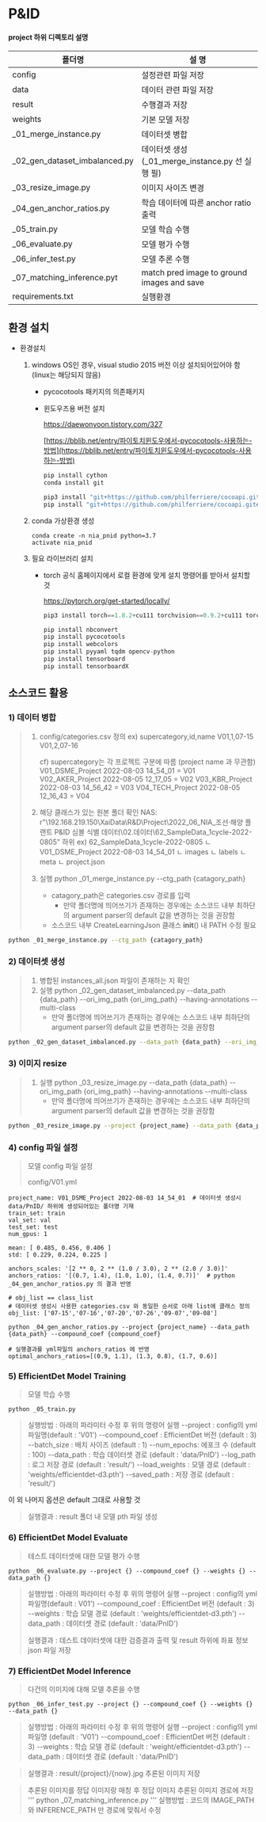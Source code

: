 # P&ID
#### project 하위 디렉토리 설명

| 폴더명 | 설   명 |
| ---------------- | ---------------- |
| config           | 설정관련 파일 저장                    |
| data             | 데이터 관련 파일 저장                 |
| result           | 수행결과 저장                         |
| weights | 기본 모델 저장  |
| _01_merge_instance.py | 데이터셋 병합 |
| _02_gen_dataset_imbalanced.py | 데이터셋 생성 (_01_merge_instance.py 선 실행 필) |
| _03_resize_image.py | 이미지 사이즈 변경 |
| _04_gen_anchor_ratios.py | 학습 데이터에 따른 anchor ratio 출력 |
| _05_train.py | 모델 학습 수행                         			|
| _06_evaluate.py | 모델 평가 수행                    |
| _06_infer_test.py | 모델 추론 수행 |
| _07_matching_inference.pyt | match pred image to ground images and save|
| requirements.txt 		   | 실행환경                         			|



## 환경 설치

- 환경설치

  1. windows OS인 경우, visual studio 2015 버전 이상 설치되어있어야 함 (linux는 해당되지 않음)

     - pycocotools 패키지의 의존패키지

     - 윈도우즈용 버전 설치

       https://daewonyoon.tistory.com/327

       [https://bblib.net/entry/파이토치윈도우에서-pycocotools-사용하는-방법](https://bblib.net/entry/파이토치윈도우에서-pycocotools-사용하는-방법)

       ```jsx
       pip install cython
       conda install git
       
       pip3 install "git+https://github.com/philferriere/cocoapi.git#egg=pycocotools&subdirectory=PythonAPI"
       pip install "git+https://github.com/philferriere/cocoapi.git#egg=pycocotools&subdirectory=PythonAPI"
       ```

  2. conda 가상환경 생성

     ```
     conda create -n nia_pnid python=3.7
     activate nia_pnid
     ```

     

  3. 필요 라이브러리 설치

     - torch 공식 홈페이지에서 로컬 환경에 맞게 설치 명령어를 받아서 설치할 것

       https://pytorch.org/get-started/locally/

       ```python
       pip3 install torch==1.8.2+cu111 torchvision==0.9.2+cu111 torchaudio===0.8.2 -f https://download.pytorch.org/whl/lts/1.8/torch_lts.html
       
       pip install nbconvert
       pip install pycocotools 
       pip install webcolors 
       pip install pyyaml tqdm opencv-python
       pip install tensorboard
       pip install tensorboardX
       ```

       



## 소스코드 활용

### 1) 데이터 병합

> 1. config/categories.csv 정의
>     ex) supercategory,id,name
>             V01,1,07-15
>             V01,2,07-16
>
>     cf) supercategory는 각 프로젝트 구분에 따름 (project name 과 무관함)
>             V01_DSME_Project 2022-08-03 14_54_01 = V01
>             V02_AKER_Project 2022-08-05 12_17_05 = V02
>     		V03_KBR_Project 2022-08-03 14_56_42   = V03
>             V04_TECH_Project 2022-08-05 12_16_43 = V04
>
>     
>
> 2. 해당 클래스가 있는 원본 폴더 확인
>     NAS: r"\\192.168.219.150\XaiData\R&D\Project\2022_06_NIA_조선·해양 플랜트 P&ID 심볼 식별 데이터\02.데이터\62_SampleData_1cycle-2022-0805" 하위
>     ex) 62_SampleData_1cycle-2022-0805
>             ㄴ V01_DSME_Project 2022-08-03 14_54_01
>                ㄴ images
>                ㄴ labels
>                ㄴ meta
>                ㄴ project.json
>
>     
>
> 3. 실행
>     python _01_merge_instance.py --ctg_path {catagory_path}
>
>     - catagory_path은 categories.csv 경로를 입력
>       - 만약 폴더명에 띄어쓰기가 존재하는 경우에는 소스코드 내부 최하단의 argument parser의 default 값을 변경하는 것을 권장함
>     - 소스코드 내부 CreateLearningJson 클래스 __init__() 내 PATH 수정 필요

```bash
python _01_merge_instance.py --ctg_path {catagory_path}
```



### 2) 데이터셋 생성

> 1. 병합된 instances_all.json 파일이 존재하는 지 확인
> 2. 실행
>    python _02_gen_dataset_imbalanced.py  --data_path {data_path} --ori_img_path {ori_img_path} --having-annotations --multi-class
>    - 만약 폴더명에 띄어쓰기가 존재하는 경우에는 소스코드 내부 최하단의 argument parser의 default 값을 변경하는 것을 권장함

```bash
python _02_gen_dataset_imbalanced.py --data_path {data_path} --ori_img_path {ori_img_path} --having-annotations --multi-class
```



### 3) 이미지 resize

> 1. 실행
>    python _03_resize_image.py  --data_path {data_path} --ori_img_path {ori_img_path} --having-annotations --multi-class
>    - 만약 폴더명에 띄어쓰기가 존재하는 경우에는 소스코드 내부 최하단의 argument parser의 default 값을 변경하는 것을 권장함

```bash
python _03_resize_image.py --project {project_name} --data_path {data_path} --img_size {image_size}
```



### 4) config 파일 설정

> 모델 config 파일 설정
>
> config/V01.yml

```
project_name: V01_DSME_Project 2022-08-03 14_54_01  # 데이터셋 생성시 data/PnID/ 하위에 생성되어있는 폴더명 기재
train_set: train
val_set: val
test_set: test
num_gpus: 1

mean: [ 0.485, 0.456, 0.406 ]
std: [ 0.229, 0.224, 0.225 ]

anchors_scales: '[2 ** 0, 2 ** (1.0 / 3.0), 2 ** (2.0 / 3.0)]'
anchors_ratios: '[(0.7, 1.4), (1.0, 1.0), (1.4, 0.7)]' 	# python _04_gen_anchor_ratios.py 의 결과 반영

# obj_list == class_list
# 데이터셋 생성시 사용한 categories.csv 와 동일한 순서로 아래 list에 클래스 정의
obj_list: ['07-15','07-16','07-20','07-26','09-07','09-08']
```

```
python _04_gen_anchor_ratios.py --project {project_name} --data_path {data_path} --compound_coef {compound_coef}

# 실행결과를 yml파일의 anchors_ratios 에 반영
optimal_anchors_ratios=[(0.9, 1.1), (1.3, 0.8), (1.7, 0.6)]

```



### 5) EfficientDet Model Training

> 모델 학습 수행
```
python _05_train.py
```
> 실행방법 : 아래의 파라미터 수정 후 위의 명령어 실행
>  --project : config의 yml파일명(default : 'V01')
>  --compound_coef : EfficientDet 버전 (default : 3)
>  --batch_size : 배치 사이즈 (default : 1)
>  --num_epochs: 에포크 수 (default : 100)
>  --data_path : 학습 데이터셋 경로 (default : 'data/PnID')
>  --log_path : 로그 저장 경로 (default : 'result/')
>  --load_weights : 모델 경로 (default : 'weights/efficientdet-d3.pth')
>  --saved_path : 저장 경로 (default : 'result/')

이 외 나머지 옵션은 default 그대로 사용할 것

> 실행결과 : result 폴더 내 모델 pth 파일 생성



### 6) EfficientDet Model Evaluate 
> 테스트 데이터셋에 대한 모델 평가 수행 
```
python _06_evaluate.py --project {} --compound_coef {} --weights {} --data_path {} 
```
> 실행방법 : 아래의 파라미터 수정 후 위의 명령어 실행
>  --project : config의 yml파일명(default : V01')
>  --compound_coef : EfficientDet 버전 (default : 3)
>  --weights : 학습 모델 경로 (default : 'weights/efficientdet-d3.pth')
>--data_path :  데이터셋 경로 (default : 'data/PnID')
> 
>실행결과 : 데스트 데이터셋에 대한 검증결과 출력 및 result 하위에 좌표 정보 json 파일 저장




### 7) EfficientDet Model Inference
> 다건의 이미지에 대해 모델 추론을 수행
```
python _06_infer_test.py --project {} --compound_coef {} --weights {} --data_path {}
```
> 실행방법 : 아래의 파라미터 수정 후 위의 명령어 실행
>  --project : config의 yml파일명 (default : 'V01')
>  --compound_coef : EfficientDet 버전 (default : 3)
>  --weights : 학습 모델 경로 (default : 'weight/efficientdet-d3.pth')
>  --data_path : 데이터셋 경로 (default : 'data/PnID')

> 실행결과 : result/{project}/{now}.jpg  추론된 이미지 저장

> 추론된 이미지를 정답 이미지랑 매칭 후 정답 이미지 추론된 이미지 경로에 저장
'''
python _07_matching_inference.py
'''
> 실행방법 : 코드의 IMAGE_PATH 와 INFERENCE_PATH 만 경로에 맞춰서 수정
